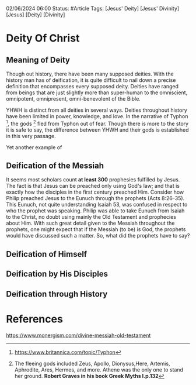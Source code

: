 


02/06/2024 06:00
Status: #Article
Tags: [Jesus' Deity]  [Jesus' Divinity]  [Jesus]  [Deity]  [Divinity]


# Deity Of Christ

## Meaning of Deity


Though out history, there have been many supposed deities. With the history man has of deification,
it is quite difficult to nail down a precise definition that encompasses every supposed deity.
Deities have ranged from beings that are just slightly more than super-human to the omniscient,
omnipotent, omnipresent, omni-benevolent of the Bible. 

YHWH is distinct from all deities in several ways. Deities throughout history have been limited in
power, knowledge, and love. In the narrative of Typhon [^1], the gods [^2] fled from Typhon out of
fear. Though there is more to the story it is safe to say, the difference between YHWH and their
gods is established in this very passage.

Yet another example of 



## Deification of the Messiah 

It seems most scholars count **at least 300** prophesies fulfilled by Jesus. The fact is that Jesus
can be preached only using God's law; and that is exactly how the disciples in the first century
preached Him. Consider how Philip preached Jesus to the Eunuch through the prophets (Acts 8:26-35).
This Eunuch, not quite understanding Isaiah 53, was confused in respect to who the prophet was
speaking. Philip was able to take Eunuch from Isaiah to the Christ, no doubt using mainly the Old
Testament and prophecies about Him. With such great detail given to the Messiah throughout the
prophets, one might expect that if the Messiah (to be) is God, the prophets would have discussed
such a matter. So, what did the prophets have to say?




## Deification of Himself

## Deification by His Disciples

## Deification through History



# References

https://www.monergism.com/divine-messiah-old-testament

[^1]: https://www.britannica.com/topic/Typhon
[^2]: The fleeing gods included Zeus, Apollo, Dionysus,Here, Artemis, Aphrodite, Ares, Hermes, and
    more. Athene was the only one to stand her ground. **Robert Graves in his book Greek Myths I.p.132**
